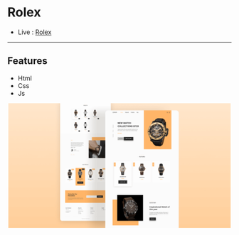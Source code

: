 # Rolex

- Live :  [ Rolex ](https://yosefhassouna2001.github.io/Rolex/)
-------

## Features

- Html
- Css
- Js

<p align="center">
  <a href="https://yosefhassouna2001.github.io/Rolex/" target="_blank">
    <img src="assets/img/Rolex.png" width="500">
  </a>
</p>
